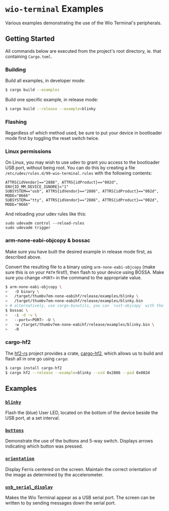 # `wio-terminal` Examples

Various examples demonstrating the use of the Wio Terminal's peripherals.

## Getting Started

All commands below are executed from the project's root directory, ie. that containing `Cargo.toml`.

### Building

Build all examples, in developer mode:

```bash
$ cargo build --examples
```

Build one specific example, in release mode:

```bash
$ cargo build --release --example=blinky
```

### Flashing

Regardless of which method used, be sure to put your device in bootloader mode first by toggling the reset switch twice.

### Linux permissions

On Linux, you may wish to use udev to grant you access to the bootloader USB port,
without being root. You can do this by creating a file `/etc/udev/rules.d/99-wio-terminal.rules`
with the following contents:

```
ATTRS{idVendor}=="2886", ATTRS{idProduct}=="002d", ENV{ID_MM_DEVICE_IGNORE}="1"
SUBSYSTEM=="usb", ATTRS{idVendor}=="2886", ATTRS{idProduct}=="002d", MODE="0666"
SUBSYSTEM=="tty", ATTRS{idVendor}=="2886", ATTRS{idProduct}=="002d", MODE="0666"
```

And reloading your udev rules like this:

```shell
sudo udevadm control --reload-rules
sudo udevadm trigger
```

### arm-none-eabi-objcopy & bossac

Make sure you have built the desired example in release mode first, as described above.

Convert the resulting file to a binary using `arm-none-eabi-objcopy` (make sure this is on your `PATH` first!), then flash to your device using BOSSA. Make sure you change `<PORT>` in the command to the appropriate value.

```bash
$ arm-none-eabi-objcopy \
>   -O binary \
>   /target/thumbv7em-none-eabihf/release/examples/blinky \
>   /target/thumbv7em-none-eabihf/release/examples/blinky.bin
> # alternatively, use cargo-binutils, you can `rust-objcopy` with the same flags, or combine it with the `cargo build` step and use `cargo objcopy`
$ bossac \
>   -i -d -v \
>   --port=<PORT> -U \
>   -w /target/thumbv7em-none-eabihf/release/examples/blinky.bin \
>   -R
```

### cargo-hf2

The [hf2-rs](https://github.com/jacobrosenthal/hf2-rs) project provides a crate, [cargo-hf2](https://github.com/jacobrosenthal/hf2-rs/tree/master/cargo-hf2), which allows us to build and flash all in one go using `cargo`:

```bash
$ cargo install cargo-hf2
$ cargo hf2 --release --example=blinky --vid 0x2886 --pid 0x002d
```

## Examples

### [`blinky`](blinky.rs)

Flash the (blue) User LED, located on the bottom of the device beside the USB port, at a set interval.

### [`buttons`](buttons.rs)

Demonstrate the use of the buttons and 5-way switch. Displays arrows indicating which button was pressed.

### [`orientation`](orientation.rs)

Display Ferris centered on the screen. Maintain the correct orientation of the image as determined by the accelerometer.

### [`usb_serial_display`](usb_serial_display.rs)

Makes the Wio Terminal appear as a USB serial port. The screen can be written to by sending messages down the serial port.
